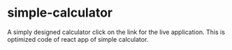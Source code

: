 # simple-calculator
A simply designed calculator click on the link for the live application.
This is optimized code of react app of simple calculator.
